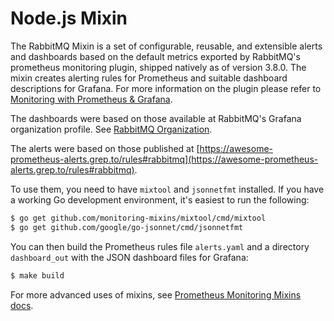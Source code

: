 # Node.js Mixin

The RabbitMQ Mixin is a set of configurable, reusable, and extensible alerts and dashboards based on the default metrics exported by RabbitMQ's prometheus monitoring plugin, shipped natively as of version 3.8.0. The mixin creates alerting rules for Prometheus and suitable dashboard descriptions for Grafana.
For more information on the plugin please refer to [Monitoring with Prometheus & Grafana](https://www.rabbitmq.com/prometheus.html).

The dashboards were based on those available at RabbitMQ's Grafana organization profile. See [RabbitMQ Organization](https://grafana.com/orgs/rabbitmq/dashboards).

The alerts were based on those published at [https://awesome-prometheus-alerts.grep.to/rules#rabbitmq](https://awesome-prometheus-alerts.grep.to/rules#rabbitmq).

To use them, you need to have `mixtool` and `jsonnetfmt` installed. If you have a working Go development environment, it's easiest to run the following:

```bash
$ go get github.com/monitoring-mixins/mixtool/cmd/mixtool
$ go get github.com/google/go-jsonnet/cmd/jsonnetfmt
```

You can then build the Prometheus rules file `alerts.yaml` and a directory `dashboard_out` with the JSON dashboard files for Grafana:

```bash
$ make build
```

For more advanced uses of mixins, see [Prometheus Monitoring Mixins docs](https://github.com/monitoring-mixins/docs).
